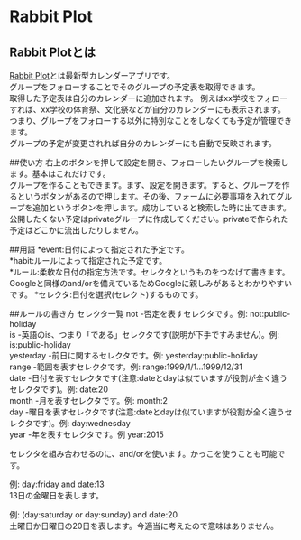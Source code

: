 # Rabbit Plot
## Rabbit Plotとは
[Rabbit Plot](http://pandanoir.web.fc2.com/RabbitPlot)とは最新型カレンダーアプリです。  
グループをフォローすることでそのグループの予定表を取得できます。  
取得した予定表は自分のカレンダーに追加されます。
例えばxx学校をフォローすれば、xx学校の体育祭、文化祭などが自分のカレンダーにも表示されます。  
つまり、グループをフォローする以外に特別なことをしなくても予定が管理できます。  
グループの予定が変更されれば自分のカレンダーにも自動で反映されます。  

##使い方
右上のボタンを押して設定を開き、フォローしたいグループを検索します。基本はこれだけです。  
グループを作ることもできます。まず、設定を開きます。すると、グループを作るというボタンがあるので押します。その後、フォームに必要事項を入れてグループを追加というボタンを押します。成功していると検索した時に出てきます。  
公開したくない予定はprivateグループに作成してください。privateで作られた予定はどこかに流出したりしません。  


##用語
*event:日付によって指定された予定です。  
*habit:ルールによって指定された予定です。  
*ルール:柔軟な日付の指定方法です。セレクタというものをつなげて書きます。Googleと同様のand/orを備えているためGoogleに親しみがあるとわかりやすいです。
*セレクタ:日付を選択(セレクト)するものです。

##ルールの書き方
セレクタ一覧
not -否定を表すセレクタです。例: not:public-holiday  
is -英語のis、つまり「である」セレクタです(説明が下手ですみません)。例: is:public-holiday  
yesterday -前日に関するセレクタです。例: yesterday:public-holiday  
range -範囲を表すセレクタです。例: range:1999/1/1...1999/12/31  
date -日付を表すセレクタです(注意:dateとdayは似ていますが役割が全く違うセレクタです)。例: date:20  
month -月を表すセレクタです。例: month:2  
day -曜日を表すセレクタです(注意:dateとdayは似ていますが役割が全く違うセレクタです)。例: day:wednesday  
year -年を表すセレクタです。例 year:2015  

セレクタを組み合わせるのに、and/orを使います。かっこを使うことも可能です。  

例: day:friday and date:13  
13日の金曜日を表します。  

例: (day:saturday or day:sunday) and date:20  
土曜日か日曜日の20日を表します。今適当に考えたので意味はありません。  

